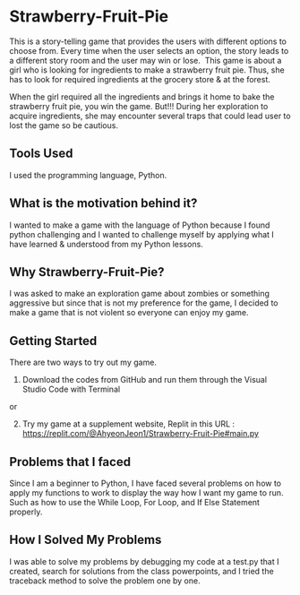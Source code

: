 # Strawberry-Fruit-Pie
This is a story-telling game that provides the users with different options to choose from.
Every time when the user selects an option, the story leads to a different story room and the user may win or lose. 
This game is about a girl who is looking for ingredients to make a strawberry fruit pie.
Thus, she has to look for required ingredients at the grocery store & at the forest.

When the girl required all the ingredients and brings it home to bake the strawberry fruit pie, you win the game.
But!!! During her exploration to acquire ingredients, she may encounter several traps that could lead user to lost the game so be cautious. 

## Tools Used
I used the programming language, Python. 

## What is the motivation behind it?
I wanted to make a game with the language of Python because I found python challenging and I wanted to challenge myself by applying what I have learned & understood from my Python lessons.

## Why Strawberry-Fruit-Pie?
I was asked to make an exploration game about zombies or something aggressive but since that is not my preference for the game, I decided to make a game that is not violent so everyone can enjoy my game.

## Getting Started
There are two ways to try out my game.

1. Download the codes from GitHub and run them through the Visual Studio Code with Terminal

or

2. Try my game at a supplement website, Replit in this URL :
https://replit.com/@AhyeonJeon1/Strawberry-Fruit-Pie#main.py

## Problems that I faced
Since I am a beginner to Python, I have faced several problems on how to apply my functions to work to display the way how I want my game to run. Such as how to use the While Loop, For Loop, and If Else Statement properly.

## How I Solved My Problems
I was able to solve my problems by debugging my code at a test.py that I created, search for solutions from the class powerpoints, and I tried the traceback method to solve the problem one by one.
